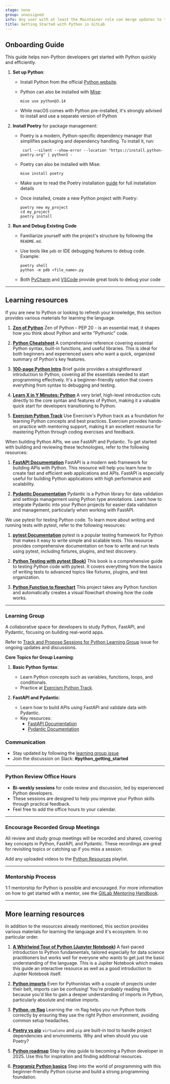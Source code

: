```yaml
---
stage: none
group: unassigned
info: Any user with at least the Maintainer role can merge updates to this content. For details, see https://docs.gitlab.com/development/development_processes/#development-guidelines-review.
title: Getting Started with Python in GitLab
---
```


## Onboarding Guide

This guide helps non-Python developers get started with Python quickly and efficiently.

1. **Set up Python**:
   - Install Python from the official [Python website](https://www.python.org/downloads/).
   - Python can also be installed with [Mise](https://mise.jdx.dev/lang/python.html):

     ```shell
     mise use python@3.14
     ```

   - While macOS comes with Python pre-installed, it's strongly advised to install and use a separate version of Python

1. **Install Poetry** for package management:
   - Poetry is a modern, Python-specific dependency manager that simplifies packaging and dependency handling. To install it, run:

     ```shell
      curl --silent --show-error --location "https://install.python-poetry.org" | python3 -
     ```

   - Poetry can also be installed with Mise:

     ```shell
     mise install poetry
     ```

   - Make sure to read the Poetry installation [guide](https://python-poetry.org/docs/) for full installation details

   - Once installed, create a new Python project with Poetry:

     ```shell
     poetry new my_project
     cd my_project
     poetry install
     ```

1. **Run and Debug Existing Code**
   - Familiarize yourself with the project's structure by following the `README.md`.
   - Use tools like `pdb` or IDE debugging features to debug code. Example:

     ```shell
     poetry shell
     python -m pdb <file_name>.py
     ```

   - Both [PyCharm](https://www.jetbrains.com/help/pycharm/debugging-your-first-python-application.html)
     and [VSCode](https://code.visualstudio.com/docs/python/debugging) provide great tools to debug your code

---

## Learning resources

If you are new to Python or looking to refresh your knowledge, this section provides various materials for
learning the language.

1. **[Zen of Python](https://peps.python.org/pep-0020/)**
   Zen of Python - PEP 20 - is an essential read, it shapes how you think about Python and write "Pythonic" code.

1. **[Python Cheatsheet](https://www.pythoncheatsheet.org)**
   A comprehensive reference covering essential Python syntax, built-in functions, and useful libraries.
   This is ideal for both beginners and experienced users who want a quick, organized summary of Python's key features.

1. **[100-page Python Intro](https://learnbyexample.github.io/100_page_python_intro)**
   Brief guide provides a straightforward introduction to Python, covering all the essentials needed to start programming effectively. It's a beginner-friendly option that covers everything from syntax to debugging and testing.

1. **[Learn X in Y Minutes: Python](https://learnxinyminutes.com/docs/python)**
   A very brief, high-level introduction cuts directly to the core syntax and features of Python, making it a valuable quick start for developers transitioning to Python.

1. **[Exercism Python Track](https://exercism.io/tracks/python)**
   Use Exercism's Python track as a foundation for learning Python concepts and best practices. Exercism provides hands-on practice with mentoring support, making it an excellent resource for mastering Python through coding exercises and feedback.

When building Python APIs, we use FastAPI and Pydantic. To get started with building and reviewing these technologies, refer to the following resources:

1. **[FastAPI Documentation](https://fastapi.tiangolo.com/)**
   FastAPI is a modern web framework for building APIs with Python. This resource will help you learn how to create fast and efficient web applications and APIs. FastAPI is especially useful for building Python applications with high performance and scalability.

1. **[Pydantic Documentation](https://pydantic-docs.helpmanual.io/)**
   Pydantic is a Python library for data validation and settings management using Python type annotations. Learn how to integrate Pydantic into your Python projects for easier data validation and management, particularly when working with FastAPI.

We use pytest for testing Python code. To learn more about writing and running tests with pytest, refer to the following resources:

1. **[pytest Documentation](https://docs.pytest.org/en/stable/)**
   pytest is a popular testing framework for Python that makes it easy to write simple and scalable tests. This resource provides comprehensive documentation on how to write and run tests using pytest, including fixtures, plugins, and test discovery.

1. **[Python Testing with pytest (Book)](https://pragprog.com/titles/bopytest2/python-testing-with-pytest-second-edition/)**
   This book is a comprehensive guide to testing Python code with pytest. It covers everything from the basics of writing tests to advanced topics like fixtures, plugins, and test organization.

1. **[Python Function to flowchart](https://gitlab.com/srayner/funcgraph/)**
   This project takes any Python function and automatically creates a visual flowchart showing how the code works.

---

### Learning Group

A collaborative space for developers to study Python, FastAPI, and Pydantic, focusing on building real-world apps.

Refer to [Track and Propose Sessions for Python Learning Group](https://gitlab.com/gitlab-org/gitlab/-/issues/512600) issue for ongoing updates and discussions.

**Core Topics for Group Learning**:

1. **Basic Python Syntax**:
   - Learn Python concepts such as variables, functions, loops, and conditionals.
   - Practice at [Exercism Python Track](https://exercism.io/tracks/python).

1. **FastAPI and Pydantic**:
   - Learn how to build APIs using FastAPI and validate data with Pydantic.
   - Key resources:
     - [FastAPI Documentation](https://fastapi.tiangolo.com/)
     - [Pydantic Documentation](https://pydantic-docs.helpmanual.io/)

### Communication

- Stay updated by following the [learning group issue](https://gitlab.com/gitlab-org/gitlab/-/issues/517449)
- Join the discussion on Slack: **#python_getting_started**

---

### Python Review Office Hours

- **Bi-weekly sessions** for code review and discussion, led by experienced Python developers.
- These sessions are designed to help you improve your Python skills through practical feedback.
- Feel free to add the office hours to your calendar.

---

### Encourage Recorded Group Meetings

All review and study group meetings will be recorded and shared, covering key concepts in Python, FastAPI, and Pydantic. These recordings are great for revisiting topics or catching up if you miss a session.

Add any uploaded videos to the [Python Resources](https://www.youtube.com/playlist?list=PL05JrBw4t0Kq4i9FD276WtOL1dSSm9a1G) playlist.

---

### Mentorship Process

1:1 mentorship for Python is possible and encouraged. For more information on how to get started with a mentor, see the [GitLab Mentoring Handbook](https://handbook.gitlab.com/handbook/engineering/careers/mentoring/#mentoring).

---

## More learning resources

In addition to the resources already mentioned, this section provides various materials for learning the language and
it's ecosystem. In no particular order.

1. **[A Whirlwind Tour of Python (Jupyter Notebook)](https://github.com/jakevdp/WhirlwindTourOfPython)**
   A fast-paced introduction to Python fundamentals, tailored especially for data science practitioners but works well for everyone who wants to get just the basic understanding of the language.
   This is a Jupiter Notebook which makes this guide an interactive resource as well as a good introduction to Jupiter Notebook itself.

1. **[Python imports](https://realpython.com/absolute-vs-relative-python-imports/)**
   Even for Pythonistas with a couple of projects under their belt, imports can be confusing! You're probably reading this because you'd like to gain a deeper understanding of imports in Python, particularly absolute and relative imports.

1. **[Python -m flag](https://www.geeksforgeeks.org/what-is-the-use-of-python-m-flag/)**
   Learning the -m flag helps you run Python tools correctly by ensuring they use the right Python environment, avoiding common setup headaches.

1. **[Poetry vs pip](https://www.datacamp.com/tutorial/python-poetry)**
   `virtualenv` and `pip` are built-in tool to handle project dependencies and environments. Why and when should you use
   Poetry?

1. **[Python roadmap](https://roadmap.sh/python)**
   Step by step guide to becoming a Python developer in 2025. Use this for inspiration and finding additional resources.

1. **[Programiz Python basics](https://programiz.pro/course/learn-python-basics)**
   Step into the world of programming with this beginner-friendly Python course and build a strong programming foundation.
